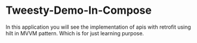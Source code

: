 # Tweesty-Demo-In-Compose
In this application you will see the implementation of apis with retrofit using hilt in MVVM pattern. Which is for just learning purpose.
